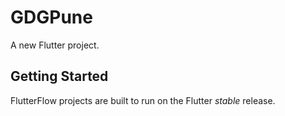 # GDGPune

A new Flutter project.

## Getting Started

FlutterFlow projects are built to run on the Flutter _stable_ release.
